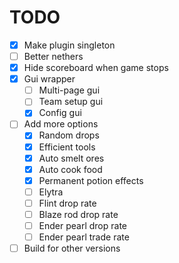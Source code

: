 # TODO

- [x] Make plugin singleton
- [ ] Better nethers
- [x] Hide scoreboard when game stops
- [x] Gui wrapper
	- [ ] Multi-page gui
	- [ ] Team setup gui
	- [x] Config gui
- [ ] Add more options
	- [x] Random drops
	- [x] Efficient tools
	- [x] Auto smelt ores
	- [x] Auto cook food
	- [x] Permanent potion effects
	- [ ] Elytra
	- [ ] Flint drop rate
	- [ ] Blaze rod drop rate
	- [ ] Ender pearl drop rate
	- [ ] Ender pearl trade rate
- [ ] Build for other versions
